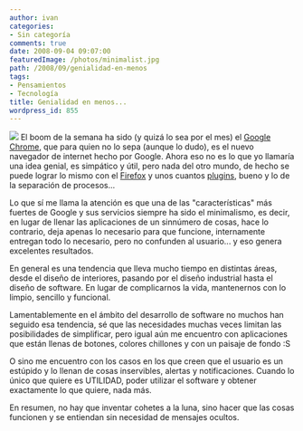 ```yaml
---
author: ivan
categories:
- Sin categoría
comments: true
date: 2008-09-04 09:07:00
featuredImage: /photos/minimalist.jpg
path: /2008/09/genialidad-en-menos
tags:
- Pensamientos
- Tecnología
title: Genialidad en menos...
wordpress_id: 855
---
```


[![](/photos/minimalist.jpg)](https://4.bp.blogspot.com/_T2UWuNJg3dQ/SL9uTrDM9vI/AAAAAAAAA2M/i6qvpGGxMsk/s1600-h/minimalist.jpg)
El boom de la semana ha sido (y quizá lo sea por el mes) el [Google Chrome](https://www.google.com/chrome), que para quien no lo sepa (aunque lo dudo), es el nuevo navegador de internet hecho por Google. Ahora eso no es lo que yo llamaría una idea genial, es simpático y útil, pero nada del otro mundo, de hecho se puede lograr lo mismo con el [Firefox](https://www.getfirefox.com/) y unos cuantos [plugins](https://lifehacker.com/5044518/enable-chromes-best-features-in-firefox), bueno y lo de la separación de procesos...

Lo que sí me llama la atención es que una de las "características" más fuertes de Google y sus servicios siempre ha sido el minimalismo, es decir, en lugar de llenar las aplicaciones de un sinnúmero de cosas, hace lo contrario, deja apenas lo necesario para que funcione, internamente entregan todo lo necesario, pero no confunden al usuario... y eso genera excelentes resultados.

En general es una tendencia que lleva mucho tiempo en distintas áreas, desde el diseño de interiores, pasando por el diseño industrial hasta el diseño de software. En lugar de complicarnos la vida, mantenernos con lo limpio, sencillo y funcional.

Lamentablemente en el ámbito del desarrollo de software no muchos han seguido esa tendencia, sé que las necesidades muchas veces limitan las posibilidades de simplificar, pero igual aún me encuentro con aplicaciones que están llenas de botones, colores chillones y con un paisaje de fondo :S

O sino me encuentro con los casos en los que creen que el usuario es un estúpido y lo llenan de cosas inservibles, alertas y notificaciones. Cuando lo único que quiere es UTILIDAD, poder utilizar el software y obtener exactamente lo que quiere, nada más.

En resumen, no hay que inventar cohetes a la luna, sino hacer que las cosas funcionen y se entiendan sin necesidad de mensajes ocultos.